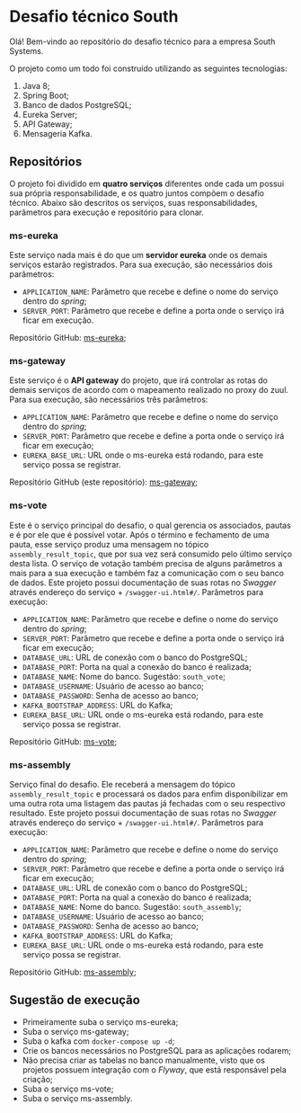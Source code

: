 # Desafio técnico South

Olá! Bem-vindo ao repositório do desafio técnico para a empresa South Systems.

O projeto como um todo foi construído utilizando as seguintes tecnologias:

 1. Java 8;
 2. Spring Boot;
 3. Banco de dados PostgreSQL;
 4. Eureka Server;
 5. API Gateway;
 6. Mensageria Kafka.

## Repositórios

O projeto foi dividido em **quatro serviços** diferentes onde cada um possui sua própria responsabilidade, e os quatro juntos compõem o desafio técnico. Abaixo são descritos os serviços, suas responsabilidades, parâmetros para execução e repositório para clonar.

### ms-eureka

Este serviço nada mais é do que um **servidor eureka** onde os demais serviços estarão registrados.
Para sua execução, são necessários dois parâmetros:

 - `APPLICATION_NAME`: Parâmetro que recebe e define o nome do serviço dentro do *spring*;
 - `SERVER_PORT`: Parâmetro que recebe e define a porta onde o serviço irá ficar em execução.

Repositório GitHub: [ms-eureka](https://github.com/gabriel-mars/south-ms-eureka);

### ms-gateway

Este serviço é o **API gateway** do projeto, que irá controlar as rotas do demais serviços de acordo com o mapeamento realizado no proxy do zuul.
Para sua execução, são necessários três parâmetros:

 - `APPLICATION_NAME`: Parâmetro que recebe e define o nome do serviço dentro do *spring*;
 - `SERVER_PORT`: Parâmetro que recebe e define a porta onde o serviço irá ficar em execução;
 - `EUREKA_BASE_URL`: URL onde o ms-eureka está rodando, para este serviço possa se registrar.

Repositório GitHub (este repositório): [ms-gateway](https://github.com/gabriel-mars/ms-gateway);

### ms-vote

Este é o serviço principal do desafio, o qual gerencia os associados, pautas e é por ele que é possível votar. Após o término e fechamento de uma pauta, esse serviço produz uma mensagem no tópico `assembly_result_topic`, que por sua vez será consumido pelo último serviço desta lista. O serviço de votação também precisa de alguns parâmetros a mais para a sua execução e também faz a comunicação com o seu banco de dados.
Este projeto possui documentação de suas rotas no *Swagger* através endereço do serviço + `/swagger-ui.html#/`.
Parâmetros para execução:
- `APPLICATION_NAME`: Parâmetro que recebe e define o nome do serviço dentro do *spring*;
- `SERVER_PORT`: Parâmetro que recebe e define a porta onde o serviço irá ficar em execução;
- `DATABASE_URL`: URL de conexão com o banco do PostgreSQL;
- `DATABASE_PORT`: Porta na qual a conexão do banco é realizada;
- `DATABASE_NAME`: Nome do banco. Sugestão: `south_vote`;
- `DATABASE_USERNAME`: Usuário de acesso ao banco;
- `DATABASE_PASSWORD`: Senha de acesso ao banco;
- `KAFKA_BOOTSTRAP_ADDRESS`: URL do Kafka;
- `EUREKA_BASE_URL`: URL onde o ms-eureka está rodando, para este serviço possa se registrar.

Repositório GitHub: [ms-vote](https://github.com/gabriel-mars/south-ms-vote);

### ms-assembly

Serviço final do desafio. Ele receberá a mensagem do tópico `assembly_result_topic` e processará os dados para enfim disponibilizar em uma outra rota uma listagem das pautas já fechadas com o seu respectivo resultado.
Este projeto possui documentação de suas rotas no *Swagger* através endereço do serviço + `/swagger-ui.html#/`.
Parâmetros para execução:
- `APPLICATION_NAME`: Parâmetro que recebe e define o nome do serviço dentro do *spring*;
- `SERVER_PORT`: Parâmetro que recebe e define a porta onde o serviço irá ficar em execução;
- `DATABASE_URL`: URL de conexão com o banco do PostgreSQL;
- `DATABASE_PORT`: Porta na qual a conexão do banco é realizada;
- `DATABASE_NAME`: Nome do banco. Sugestão: `south_assembly`;
- `DATABASE_USERNAME`: Usuário de acesso ao banco;
- `DATABASE_PASSWORD`: Senha de acesso ao banco;
- `KAFKA_BOOTSTRAP_ADDRESS`: URL do Kafka;
- `EUREKA_BASE_URL`: URL onde o ms-eureka está rodando, para este serviço possa se registrar.

Repositório GitHub: [ms-assembly](https://github.com/gabriel-mars/south-ms-assembly);

## Sugestão de execução

- Primeiramente suba o serviço ms-eureka;
- Suba o serviço ms-gateway;
- Suba o kafka com `docker-compose up -d`;
- Crie os bancos necessários no PostgreSQL para as aplicações rodarem;
- Não precisa criar as tabelas no banco manualmente, visto que os projetos possuem integração com o *Flyway*, que está responsável pela criação;
- Suba o serviço ms-vote;
- Suba o serviço ms-assembly.
